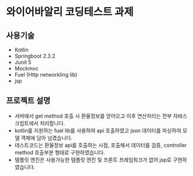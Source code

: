 # 와이어바알리 코딩테스트 과제

## 사용기술
- Kotlin
- Springboot 2.3.2
- Junit 5
- Mockmvc
- Fuel (Http networkling lib)
- jsp

## 프로젝트 설명
- 서버에서 get method 호출 시 환율정보를 얻어오고 이후 연산처리는 전부 자바스크립트에서 처리합니다.
- kotlin를 지원하는 fuel lib를 사용하여 api 호출하였고 json 데이터를 파싱하여 모델 객체에 담아 넘겼습니다.
- 테스트코드는 환율정보 api를 호출하는 시점, 호출해서 데이터를 검증, controller method 호출부분 형태로 구현하였습니다.
- 템플릿 엔진은 사용가능한 템플릿 엔진 및 프론트 프레임워크가 없어 jsp로 구현하였습니다.
